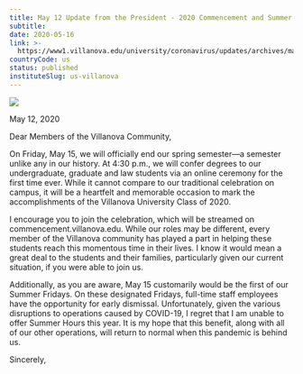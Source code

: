 ```yaml
---
title: May 12 Update from the President - 2020 Commencement and Summer Fridays
subtitle: 
date: 2020-05-16
link: >-
  https://www1.villanova.edu/university/coronavirus/updates/archives/may-12-update-2020-commencement-summer-fridays.html
countryCode: us
status: published
instituteSlug: us-villanova
---
```

![](https://www1.villanova.edu/etc/designs/villanova/favicon.ico)

May 12, 2020

Dear Members of the Villanova Community,

On Friday, May 15, we will officially end our spring semester—a semester unlike any in our history. At 4:30 p.m., we will confer degrees to our undergraduate, graduate and law students via an online ceremony for the first time ever. While it cannot compare to our traditional celebration on campus, it will be a heartfelt and memorable occasion to mark the accomplishments of the Villanova University Class of 2020.

I encourage you to join the celebration, which will be streamed on commencement.villanova.edu. While our roles may be different, every member of the Villanova community has played a part in helping these students reach this momentous time in their lives. I know it would mean a great deal to the students and their families, particularly given our current situation, if you were able to join us.

Additionally, as you are aware, May 15 customarily would be the first of our Summer Fridays. On these designated Fridays, full-time staff employees have the opportunity for early dismissal. Unfortunately, given the various disruptions to operations caused by COVID-19, I regret that I am unable to offer Summer Hours this year. It is my hope that this benefit, along with all of our other operations, will return to normal when this pandemic is behind us.

Sincerely,